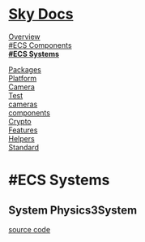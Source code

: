 <!--- This ECS Systems was auto-generated using "npx sky readme" --> 

# [Sky Docs](../README.md)

[Overview](..%2Fdocs%2FOverview.md)   
[#ECS Components](..%2F%23ecs-components%2FECS%20Components.md)   
**[#ECS Systems](..%2F%23ecs-systems%2FECS%20Systems.md)**   
  
[Packages](..%2F%40pkgs%2FPackages.md)   
[Platform](..%2F%40platform%2FPlatform.md)   
[Camera](..%2F%5Fexamples%2Fcameras%2FSkyPerspectiveCamera%2Fdocs%2FCamera.md)   
[Test](..%2F%5Fexamples%2Fcameras%2FSkyPerspectiveCamera%2Ftest%2FTest.md)   
[cameras](..%2Fcameras%2Fcameras.md)   
[components](..%2Fcomponents%2Fcomponents.md)   
[Crypto](..%2Fcrypto%2FCrypto.md)   
[Features](..%2Ffeatures%2FFeatures.md)   
[Helpers](..%2Fhelpers%2FHelpers.md)   
[Standard](..%2Fstandard%2FStandard.md)   

# #ECS Systems

## System Physics3System

[source code](Physics3System.ts)